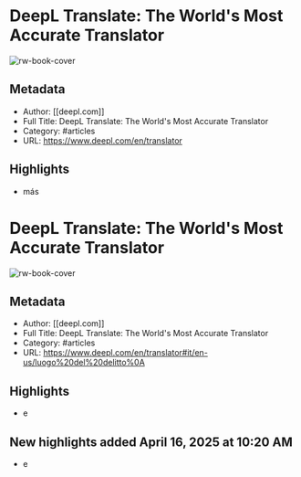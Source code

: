 # DeepL Translate: The World's Most Accurate Translator

![rw-book-cover](https://readwise-assets.s3.amazonaws.com/static/images/article1.be68295a7e40.png)

## Metadata
- Author: [[deepl.com]]
- Full Title: DeepL Translate: The World's Most Accurate Translator
- Category: #articles
- URL: https://www.deepl.com/en/translator

## Highlights
- más
# DeepL Translate: The World's Most Accurate Translator

![rw-book-cover](https://readwise-assets.s3.amazonaws.com/static/images/article2.74d541386bbf.png)

## Metadata
- Author: [[deepl.com]]
- Full Title: DeepL Translate: The World's Most Accurate Translator
- Category: #articles
- URL: https://www.deepl.com/en/translator#it/en-us/luogo%20del%20delitto%0A

## Highlights
- e
## New highlights added April 16, 2025 at 10:20 AM
- e
